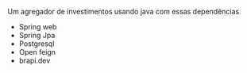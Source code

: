 Um agregador de investimentos usando java com essas dependências
  - Spring web
  - Spring Jpa
  - Postgresql
  - Open feign
  - brapi.dev
